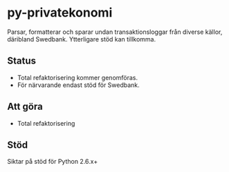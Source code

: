 py-privatekonomi
================
Parsar, formatterar och sparar undan transaktionsloggar från diverse källor, däribland Swedbank. Ytterligare stöd kan tillkomma.

Status
------
* Total refaktorisering kommer genomföras.
* För närvarande endast stöd för Swedbank.

Att göra
--------
* Total refaktorisering

Stöd
----
Siktar på stöd för Python 2.6.x+
